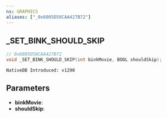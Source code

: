 ```yaml
---
ns: GRAPHICS
aliases: ["_0x6805D58CAA427B72"]
---
```

## _SET_BINK_SHOULD_SKIP

```c
// 0x6805D58CAA427B72
void _SET_BINK_SHOULD_SKIP(int binkMovie, BOOL shouldSkip);
```

```
NativeDB Introduced: v1290
```

## Parameters
* **binkMovie**:
* **shouldSkip**:
